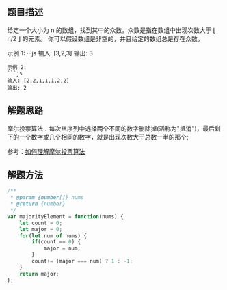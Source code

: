 ## 题目描述
给定一个大小为 n 的数组，找到其中的众数。众数是指在数组中出现次数大于 ⌊ n/2 ⌋ 的元素。
你可以假设数组是非空的，并且给定的数组总是存在众数。

示例 1:
···js
输入: [3,2,3]
输出: 3
```
示例 2:
```js
输入: [2,2,1,1,1,2,2]
输出: 2
```
## 解题思路
摩尔投票算法：每次从序列中选择两个不同的数字删除掉(活称为"抵消")，最后剩下的一个数字或几个相同的数字，就是出现次数大于总数一半的那个;

参考：[如何理解摩尔投票算法](https://www.zhihu.com/question/49973163)

## 解题方法
```js
/**
 * @param {number[]} nums
 * @return {number}
 */
var majorityElement = function(nums) {
    let count = 0;
    let major = 0;
    for(let num of nums) {
        if(count == 0) {
            major = num;
        }
        count+= (major === num) ? 1 : -1;
    }
    return major;
};
```